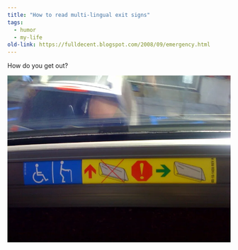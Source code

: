 ```yaml
---
title: "How to read multi-lingual exit signs"
tags:
  - humor
  - my-life
old-link: https://fulldecent.blogspot.com/2008/09/emergency.html
---
```


How do you get out?

![Exit sign](/assets/images/2008-09-08-emergency.webp)
